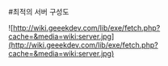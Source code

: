 #최적의 서버 구성도

![http://wiki.geeekdev.com/lib/exe/fetch.php?cache=&media=wiki:server.jpg](http://wiki.geeekdev.com/lib/exe/fetch.php?cache=&media=wiki:server.jpg)
